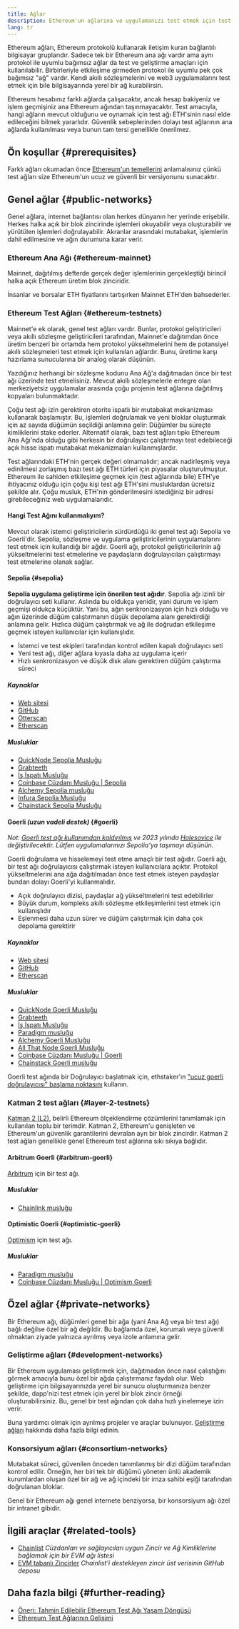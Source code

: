 ```yaml
---
title: Ağlar
description: Ethereum'un ağlarına ve uygulamanızı test etmek için test ağı ether'inin (ETH) nereden alınacağına genel bir bakış.
lang: tr
---
```


Ethereum ağları, Ethereum protokolü kullanarak iletişim kuran bağlantılı bilgisayar gruplarıdır. Sadece tek bir Ethereum ana ağı vardır ama aynı protokol ile uyumlu bağımsız ağlar da test ve geliştirme amaçları için kullanılabilir. Birbirleriyle etkileşime girmeden protokol ile uyumlu pek çok bağımsız "ağ" vardır. Kendi akıllı sözleşmelerini ve web3 uygulamalarını test etmek için bile bilgisayarında yerel bir ağ kurabilirsin.

Ethereum hesabınız farklı ağlarda çalışacaktır, ancak hesap bakiyeniz ve işlem geçmişiniz ana Ethereum ağından taşınmayacaktır. Test amacıyla, hangi ağların mevcut olduğunu ve oynamak için test ağı ETH'sinin nasıl elde edileceğini bilmek yararlıdır. Güvenlik sebeplerinden dolayı test ağlarının ana ağlarda kullanılması veya bunun tam tersi genellikle önerilmez.

## Ön koşullar {#prerequisites}

Farklı ağları okumadan önce [Ethereum'un temellerini](/developers/docs/intro-to-ethereum/) anlamalısınız çünkü test ağları size Ethereum'un ucuz ve güvenli bir versiyonunu sunacaktır.

## Genel ağlar {#public-networks}

Genel ağlara, internet bağlantısı olan herkes dünyanın her yerinde erişebilir. Herkes halka açık bir blok zincirinde işlemleri okuyabilir veya oluşturabilir ve yürütülen işlemleri doğrulayabilir. Akranlar arasındaki mutabakat, işlemlerin dahil edilmesine ve ağın durumuna karar verir.

### Ethereum Ana Ağı {#ethereum-mainnet}

Mainnet, dağıtılmış defterde gerçek değer işlemlerinin gerçekleştiği birincil halka açık Ethereum üretim blok zinciridir.

İnsanlar ve borsalar ETH fiyatlarını tartışırken Mainnet ETH'den bahsederler.

### Ethereum Test Ağları {#ethereum-testnets}

Mainnet'e ek olarak, genel test ağları vardır. Bunlar, protokol geliştiricileri veya akıllı sözleşme geliştiricileri tarafından, Mainnet'e dağıtımdan önce üretim benzeri bir ortamda hem protokol yükseltmelerini hem de potansiyel akıllı sözleşmeleri test etmek için kullanılan ağlardır. Bunu, üretime karşı hazırlama sunucularına bir analog olarak düşünün.

Yazdığınız herhangi bir sözleşme kodunu Ana Ağ'a dağıtmadan önce bir test ağı üzerinde test etmelisiniz. Mevcut akıllı sözleşmelerle entegre olan merkeziyetsiz uygulamalar arasında çoğu projenin test ağlarına dağıtılmış kopyaları bulunmaktadır.

Çoğu test ağı izin gerektiren otorite ispatlı bir mutabakat mekanizması kullanarak başlamıştır. Bu, işlemleri doğrulamak ve yeni bloklar oluşturmak için az sayıda düğümün seçildiği anlamına gelir: Düğümler bu süreçte kimliklerini stake ederler. Alternatif olarak, bazı test ağları tıpkı Ethereum Ana Ağı'nda olduğu gibi herkesin bir doğrulayıcı çalıştırmayı test edebileceği açık hisse ispatı mutabakat mekanizmaları kullanmışlardır.

Test ağlarındaki ETH'nin gerçek değeri olmamalıdır; ancak nadirleşmiş veya edinilmesi zorlaşmış bazı test ağı ETH türleri için piyasalar oluşturulmuştur. Ethereum ile sahiden etkileşime geçmek için (test ağlarında bile) ETH'ye ihtiyacınız olduğu için çoğu kişi test ağı ETH'sini musluklardan ücretsiz şekilde alır. Çoğu musluk, ETH'nin gönderilmesini istediğiniz bir adresi girebileceğiniz web uygulamalarıdır.

#### Hangi Test Ağını kullanmalıyım?

Mevcut olarak istemci geliştiricilerin sürdürdüğü iki genel test ağı Sepolia ve Goerli'dir. Sepolia, sözleşme ve uygulama geliştiricilerinin uygulamalarını test etmek için kullandığı bir ağdır. Goerli ağı, protokol geliştiricilerinin ağ yükseltmelerini test etmelerine ve paydaşların doğrulayıcıları çalıştırmayı test etmelerine olanak sağlar.

#### Sepolia {#sepolia}

**Sepolia uygulama geliştirme için önerilen test ağıdır**. Sepolia ağı izinli bir doğrulayıcı seti kullanır. Aslında bu oldukça yenidir, yani durum ve işlem geçmişi oldukça küçüktür. Yani bu, ağın senkronizasyon için hızlı olduğu ve ağın üzerinde düğüm çalıştırmanın düşük depolama alanı gerektirdiği anlamına gelir. Hızlıca düğüm çalıştırmak ve ağ ile doğrudan etkileşime geçmek isteyen kullanıcılar için kullanışlıdır.

- İstemci ve test ekipleri tarafından kontrol edilen kapalı doğrulayıcı seti
- Yeni test ağı, diğer ağlara kıyasla daha az uygulama içerir
- Hızlı senkronizasyon ve düşük disk alanı gerektiren düğüm çalıştırma süreci

##### Kaynaklar

- [Web sitesi](https://sepolia.dev/)
- [GitHub](https://github.com/eth-clients/sepolia)
- [Otterscan](https://sepolia.otterscan.io/)
- [Etherscan](https://sepolia.etherscan.io)

##### Musluklar

- [QuickNode Sepolia Musluğu](https://faucet.quicknode.com/drip)
- [Grabteeth](https://grabteeth.xyz/)
- [İş İspatı Musluğu](https://sepolia-faucet.pk910.de/)
- [Coinbase Cüzdanı Musluğu | Sepolia](https://coinbase.com/faucets/ethereum-sepolia-faucet)
- [Alchemy Sepolia musluğu](https://sepoliafaucet.com/)
- [Infura Sepolia Musluğu](https://www.infura.io/faucet)
- [Chainstack Sepolia Musluğu](https://faucet.chainstack.com/sepolia-faucet)

#### Goerli _(uzun vadeli destek)_ {#goerli}

_Not: [Goerli test ağı kullanımdan kaldırılmış](https://ethereum-magicians.org/t/proposal-predictable-ethereum-testnet-lifecycle/11575/17) ve 2023 yılında [Holesovice](https://github.com/eth-clients/holesovice) ile değiştirilecektir. Lütfen uygulamalarınızı Sepolia'ya taşımayı düşünün._

Goerli doğrulama ve hisselemeyi test etme amaçlı bir test ağıdır. Goerli ağı, bir test ağı doğrulayıcısı çalıştırmak isteyen kullanıcılara açıktır. Protokol yükseltmelerini ana ağa dağıtılmadan önce test etmek isteyen paydaşlar bundan dolayı Goerli'yi kullanmalıdır.

- Açık doğrulayıcı dizisi, paydaşlar ağ yükseltmelerini test edebilirler
- Büyük durum, kompleks akıllı sözleşme etkileşimlerini test etmek için kullanışlıdır
- Eşlenmesi daha uzun sürer ve düğüm çalıştırmak için daha çok depolama gerektirir

##### Kaynaklar

- [Web sitesi](https://goerli.net/)
- [GitHub](https://github.com/eth-clients/goerli)
- [Etherscan](https://goerli.etherscan.io)

##### Musluklar

- [QuickNode Goerli Musluğu](https://faucet.quicknode.com/drip)
- [Grabteeth](https://grabteeth.xyz/)
- [İş İspatı Musluğu](https://goerli-faucet.pk910.de/)
- [Paradigm musluğu](https://faucet.paradigm.xyz/)
- [Alchemy Goerli Musluğu](https://goerlifaucet.com/)
- [All That Node Goerli Musluğu](https://www.allthatnode.com/faucet/ethereum.dsrv)
- [Coinbase Cüzdanı Musluğu | Goerli](https://coinbase.com/faucets/ethereum-goerli-faucet)
- [Chainstack Goerli musluğu](https://faucet.chainstack.com/goerli-faucet)

Goerli test ağında bir Doğrulayıcı başlatmak için, ethstaker'ın ["ucuz goerli doğrulayıcısı" başlama noktasını](https://goerli.launchpad.ethstaker.cc/en/) kullanın.

### Katman 2 test ağları {#layer-2-testnets}

[Katman 2 (L2)](/layer-2/), belirli Ethereum ölçeklendirme çözümlerini tanımlamak için kullanılan toplu bir terimdir. Katman 2, Ethereum'u genişleten ve Ethereum'un güvenlik garantilerini devralan ayrı bir blok zincirdir. Katman 2 test ağları genellikle genel Ethereum test ağlarına sıkı sıkıya bağlıdır.

#### Arbitrum Goerli {#arbitrum-goerli}

[Arbitrum](https://arbitrum.io/) için bir test ağı.

##### Musluklar

- [Chainlink musluğu](https://faucets.chain.link/)

#### Optimistic Goerli {#optimistic-goerli}

[Optimism](https://www.optimism.io/) için test ağı.

##### Musluklar

- [Paradigm musluğu](https://faucet.paradigm.xyz/)
- [Coinbase Cüzdanı Musluğu | Optimism Goerli](https://coinbase.com/faucets/optimism-goerli-faucet)

## Özel ağlar {#private-networks}

Bir Ethereum ağı, düğümleri genel bir ağa (yani Ana Ağ veya bir test ağı) bağlı değilse özel bir ağ değildir. Bu bağlamda özel, korumalı veya güvenli olmaktan ziyade yalnızca ayrılmış veya izole anlamına gelir.

### Geliştirme ağları {#development-networks}

Bir Ethereum uygulaması geliştirmek için, dağıtmadan önce nasıl çalıştığını görmek amacıyla bunu özel bir ağda çalıştırmanız faydalı olur. Web geliştirme için bilgisayarınızda yerel bir sunucu oluşturmanıza benzer şekilde, dapp'nizi test etmek için yerel bir blok zincir örneği oluşturabilirsiniz. Bu, genel bir test ağından çok daha hızlı yinelemeye izin verir.

Buna yardımcı olmak için ayrılmış projeler ve araçlar bulunuyor. [Geliştirme ağları](/developers/docs/development-networks/) hakkında daha fazla bilgi edinin.

### Konsorsiyum ağları {#consortium-networks}

Mutabakat süreci, güvenilen önceden tanımlanmış bir dizi düğüm tarafından kontrol edilir. Örneğin, her biri tek bir düğümü yöneten ünlü akademik kurumlardan oluşan özel bir ağ ve ağ içindeki bir imza sahibi eşiği tarafından doğrulanan bloklar.

Genel bir Ethereum ağı genel internete benziyorsa, bir konsorsiyum ağı özel bir intranet gibidir.

## İlgili araçlar {#related-tools}

- [Chainlist](https://chainlist.org/) _Cüzdanları ve sağlayıcıları uygun Zincir ve Ağ Kimliklerine bağlamak için bir EVM ağı listesi_
- [EVM tabanlı Zincirler](https://github.com/ethereum-lists/chains) _Chainlist'i destekleyen zincir üst verisinin GitHub deposu_

## Daha fazla bilgi {#further-reading}

- [Öneri: Tahmin Edilebilir Ethereum Test Ağı Yaşam Döngüsü](https://ethereum-magicians.org/t/proposal-predictable-ethereum-testnet-lifecycle/11575/17)
- [Ethereum Test Ağlarının Gelişimi](https://etherworld.co/2022/08/19/the-evolution-of-ethereum-testnet/)
